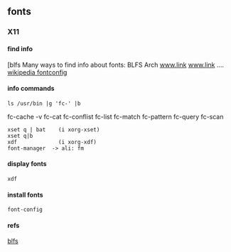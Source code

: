 ## fonts
### X11 

#### find info

   [blfs    Many ways to find info about fonts:
    BLFS
    Arch
    www.link
    www.link
    ....
   [wikipedia fontconfig](https://en.wikipedia.org/wiki/Fontconfig)


#### info commands

    ls /usr/bin |g 'fc-' |b

   fc-cache -v
   fc-cat
   fc-conflist
   fc-list
   fc-match
   fc-pattern
   fc-query
   fc-scan


    xset q | bat    (i xorg-xset)
    xset q|b
    xdf             (i xorg-xdf)
    font-manager  -> ali: fm
  

#### display fonts

    xdf



#### install fonts

    font-config




#### refs

   [blfs](linuxfromscratch.org)


